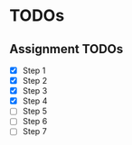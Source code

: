 # TODOs

## Assignment TODOs

- [x] Step 1
- [x] Step 2
- [x] Step 3
- [x] Step 4
- [ ] Step 5
- [ ] Step 6
- [ ] Step 7
